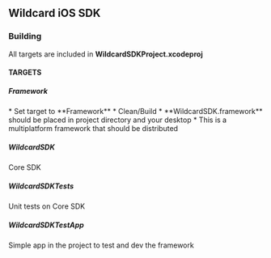 <h2>Wildcard iOS SDK</h2>

<h3>Building</h3>

All targets are included in **WildcardSDKProject.xcodeproj**

<h4>TARGETS</h4>

<h5>Framework</h5>
* Set target to **Framework**
* Clean/Build
* **WildcardSDK.framework** should be placed in project directory and your desktop
* This is a multiplatform framework that should be distributed

<h5>WildcardSDK</h5>

Core SDK

<h5>WildcardSDKTests</h5>

Unit tests on Core SDK

<h5>WildcardSDKTestApp</h5>

Simple app in the project to test and dev the framework
